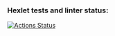 ### Hexlet tests and linter status:
[![Actions Status](https://github.com/korchel/frontend-project-44/workflows/hexlet-check/badge.svg)](https://github.com/korchel/frontend-project-44/actions)